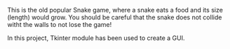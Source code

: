 This is the old popular Snake game, where a snake eats a food and its size (length) would grow. You should be careful that the snake does not collide witht the walls to not lose the game!

In this project, Tkinter module has been used to create a GUI.
